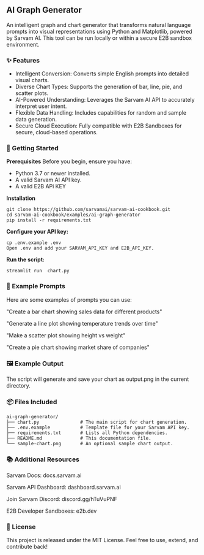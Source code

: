 ## AI Graph Generator
An intelligent graph and chart generator that transforms natural language prompts into visual representations using Python and Matplotlib, powered by Sarvam AI. This tool can be run locally or within a secure E2B sandbox environment.

### ✨ Features
- Intelligent Conversion: Converts simple English prompts into detailed visual charts.
- Diverse Chart Types: Supports the generation of bar, line, pie, and scatter plots.
- AI-Powered Understanding: Leverages the Sarvam AI API to accurately interpret user intent.
- Flexible Data Handling: Includes capabilities for random and sample data generation.
- Secure Cloud Execution: Fully compatible with E2B Sandboxes for secure, cloud-based operations.

### 🚀 Getting Started

**Prerequisites**
Before you begin, ensure you have:

- Python 3.7 or newer installed.
- A valid Sarvam AI API key.
- A valid E2B APi KEY 

**Installation**

```
git clone https://github.com/sarvamai/sarvam-ai-cookbook.git
cd sarvam-ai-cookbook/examples/ai-graph-generator
pip install -r requirements.txt
```

**Configure your API key:**

```
cp .env.example .env
Open .env and add your SARVAM_API_KEY and E2B_API_KEY.
```

**Run the script:**

```
streamlit run  chart.py
```

### 📌 Example Prompts

Here are some examples of prompts you can use:

"Create a bar chart showing sales data for different products"

"Generate a line plot showing temperature trends over time"

"Make a scatter plot showing height vs weight"

"Create a pie chart showing market share of companies"

### 🖼️ Example Output

The script will generate and save your chart as output.png in the current directory.

### 📦 Files Included

```
ai-graph-generator/
├── chart.py               # The main script for chart generation.
├── .env.example           # Template file for your Sarvam API key.
├── requirements.txt       # Lists all Python dependencies.
├── README.md              # This documentation file.
└── sample-chart.png       # An optional sample chart output.
```

### 📚 Additional Resources

Sarvam Docs: docs.sarvam.ai

Sarvam API Dashboard: dashboard.sarvam.ai

Join Sarvam Discord: discord.gg/hTuVuPNF

E2B Developer Sandboxes: e2b.dev

### 🪪 License

This project is released under the MIT License. Feel free to use, extend, and contribute back!
